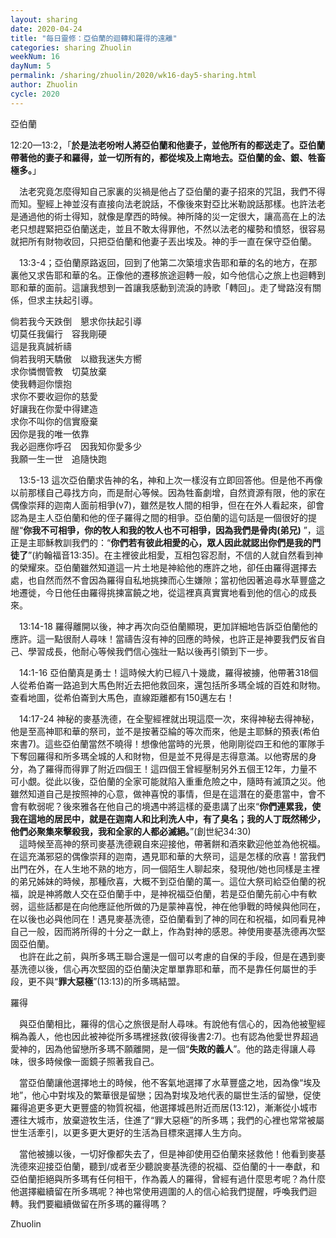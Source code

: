 ```yaml
---
layout: sharing
date: 2020-04-24
title: "每日靈修：亞伯蘭的迴轉和羅得的遠離"
categories: sharing Zhuolin
weekNum: 16
dayNum: 5
permalink: /sharing/zhuolin/2020/wk16-day5-sharing.html
author: Zhuolin
cycle: 2020
---
```

   
亞伯蘭  
   
12:20—13:2，「**於是法老吩咐人將亞伯蘭和他妻子，並他所有的都送走了。亞伯蘭帶著他的妻子和羅得，並一切所有的，都從埃及上南地去。亞伯蘭的金、銀、牲畜極多。**」  
   
　法老究竟怎麼得知自己家裏的災禍是他占了亞伯蘭的妻子招來的咒詛，我們不得而知。聖經上神並沒有直接向法老說話，不像後來對亞比米勒說話那樣。也許法老是通過他的術士得知，就像是摩西的時候。神所降的災一定很大，讓高高在上的法老只想趕緊把亞伯蘭送走，並且不敢太得罪他，不然以法老的權勢和憤怒，很容易就把所有財物收回，只把亞伯蘭和他妻子丟出埃及。神的手一直在保守亞伯蘭。  
   
　13:3-4；亞伯蘭原路返回，回到了他第二次築壇求告耶和華的名的地方，在那裏他又求告耶和華的名。正像他的遷移旅途迴轉一般，如今他信心之旅上也迴轉到耶和華的面前。這讓我想到一首讓我感動到流淚的詩歌「轉回」。走了彎路沒有關係，但求主扶起引導。  
   
倘若我今天跌倒　懇求你扶起引導  
切莫任我偏行　容我剛硬  
這是我真誠祈禱　  
倘若我明天驕傲　以緻我迷失方嚮  
求你憐憫管教　切莫放棄  
使我轉迴你懷抱  
求你不要收迴你的慈愛  
好讓我在你愛中得建造  
求你不叫你的信實廢棄  
因你是我的唯一依靠  
我必迴應你呼召　因我知你愛多少  
我願一生一世　追隨快跑  
    
　13:5-13 這次亞伯蘭求告神的名，神和上次一樣沒有立即回答他。但是他不再像以前那樣自己尋找方向，而是耐心等候。因為牲畜劇增，自然資源有限，他的家在偶像崇拜的迦南人面前相爭(v7)，雖然是牧人間的相爭，但在在外人看起來，卻會認為是主人亞伯蘭和他的侄子羅得之間的相爭。亞伯蘭的這句話是一個很好的提醒“**你我不可相爭，你的牧人和我的牧人也不可相爭，因為我們是骨肉(弟兄)** ”，這正是主耶穌教訓我們的：“**你們若有彼此相愛的心，眾人因此就認出你們是我的門徒了**”(約翰福音13:35)。在主裡彼此相愛，互相包容忍耐，不信的人就自然看到神的榮耀來。亞伯蘭雖然知道這一片土地是神給他的應許之地，卻任由羅得選擇去處，也自然而然不會因為羅得自私地挑揀而心生嫌隙；當初他因著追尋水草豐盛之地遷徙，今日他任由羅得挑揀富饒之地，從這裡真真實實地看到他的信心的成長來。  
   
　13:14-18 羅得離開以後，神才再次向亞伯蘭顯現，更加詳細地告訴亞伯蘭他的應許。這一點很耐人尋味！當禱告沒有神的回應的時候，也許正是神要我們反省自己、學習成長，他耐心等候我們信心強壯一點以後再引領到下一步。  
   
　14:1-16 亞伯蘭真是勇士！這時候大約已經八十幾歲，羅得被擄，他帶著318個人從希伯崙一路追到大馬色附近去把他救回來，還包括所多瑪全城的百姓和財物。查看地圖，從希伯崙到大馬色，直線距離都有150邁左右！  
   
　14:17-24 神秘的麥基洗德，在全聖經裡就出現這麼一次，來得神秘去得神秘，他是至高神耶和華的祭司，並不是按著亞綸的等次而來，他是主耶穌的預表(希伯來書7)。這些亞伯蘭當然不曉得！想像他當時的光景，他剛剛從四王和他的軍隊手下奪回羅得和所多瑪全城的人和財物，但是並不見得是志得意滿。以他寄居的身分，為了羅得而得罪了附近四個王！這四個王曾經壓制另外五個王12年，力量不可小覷。從此以後，亞伯蘭的全家可能就陷入重重危險之中，隨時有滅頂之災。他雖然知道自己是按照神的心意，做神喜悅的事情，但是在這潛在的憂患當中，會不會有軟弱呢？後來雅各在他自己的境遇中將這樣的憂患講了出來“**你們連累我，使我在這地的居民中，就是在迦南人和比利洗人中，有了臭名；我的人丁既然稀少，他們必聚集來擊殺我，我和全家的人都必滅絕。**”(創世紀34:30)  
　這時候至高神的祭司麥基洗德親自來迎接他，帶著餅和酒來歡迎他並為他祝福。在這充滿邪惡的偶像崇拜的迦南，遇見耶和華的大祭司，這是怎樣的欣喜！當我們出門在外，在人生地不熟的地方，同一個陌生人聊起來，發現他/她也同樣是主裡的弟兄姊妹的時候，那種欣喜，大概不到亞伯蘭的萬一。這位大祭司給亞伯蘭的祝福，說是神將敵人交在亞伯蘭手中，是神祝福亞伯蘭，若是亞伯蘭先前心中有軟弱，這些話都是在向他應証他所做的乃是蒙神喜悅，神在他爭戰的時候與他同在，在以後也必與他同在！遇見麥基洗德，亞伯蘭看到了神的同在和祝福，如同看見神自己一般，因而將所得的十分之一獻上，作為對神的感恩。神使用麥基洗德再次堅固亞伯蘭。  
　也許在此之前，與所多瑪王聯合還是一個可以考慮的自保的手段，但是在遇到麥基洗德以後，信心再次堅固的亞伯蘭決定單單靠耶和華，而不是靠任何屬世的手段，更不與“**罪大惡極**”(13:13)的所多瑪結盟。  
   
羅得  
   
　與亞伯蘭相比，羅得的信心之旅很是耐人尋味。有說他有信心的，因為他被聖經稱為義人，他也因此被神從所多瑪裡拯救(彼得後書2:7)。也有認為他愛世界超過愛神的，因為他留戀所多瑪不願離開，是一個“**失敗的義人**”。他的路走得讓人尋味，很多時候像一面鏡子照著我自己。  
   
　當亞伯蘭讓他選擇地土的時候，他不客氣地選擇了水草豐盛之地，因為像“埃及地”，他心中對埃及的繁華很是留戀；因為對埃及地代表的屬世生活的留戀，促使羅得追更多更大更豐盛的物質祝福，他選擇城邑附近而居(13:12)，漸漸從小城市遷往大城市，放棄遊牧生活，住進了“罪大惡極”的所多瑪；我們的心裡也常常被屬世生活牽引，以更多更大更好的生活為目標來選擇人生方向。  
   
　當他被擄以後，一切好像都失去了，但是神卻使用亞伯蘭來拯救他！他看到麥基洗德來迎接亞伯蘭，聽到/或者至少聽說麥基洗德的祝福、亞伯蘭的十一奉獻，和亞伯蘭拒絕與所多瑪有任何相干，作為義人的羅得，曾經有過什麼思考呢？為什麼他選擇繼續留在所多瑪呢？神也常使用週圍的人的信心給我們提醒，呼喚我們迴轉。我們要繼續做留在所多瑪的羅得嗎？  
   
Zhuolin  
